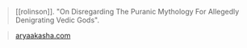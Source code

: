 > [[rolinson]]. "On Disregarding The Puranic Mythology For Allegedly Denigrating Vedic Gods".

> [aryaakasha.com](https://aryaakasha.com/2020/08/26/on-disregarding-the-puranic-mythology-for-allegedly-denigrating-vedic-gods/)
